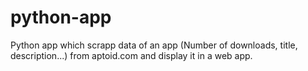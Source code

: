 # python-app

Python app which scrapp data of an app (Number of downloads, title, description...) from aptoid.com and display it in a web app.

